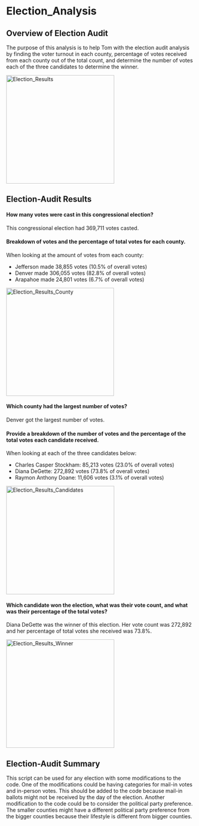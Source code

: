 # Election_Analysis
**Overview of Election Audit**
-
The purpose of this analysis is to help Tom with the election audit analysis by finding the voter turnout in each county, percentage of votes received from each county out of the total count, and determine the number of votes each of the three candidates to determine the winner.

<img width="289" alt="Election_Results" src="https://user-images.githubusercontent.com/79742633/113476354-e87fde80-942f-11eb-93a0-4de66df4a6fb.png">

**Election-Audit Results**
-
#### How many votes were cast in this congressional election?
This congressional election had 369,711 votes casted. 

#### Breakdown of votes and the percentage of total votes for each county.

When looking at the amount of votes from each county:
- Jefferson made 38,855 votes (10.5% of overall votes)
- Denver made 306,055 votes (82.8% of overall votes)
- Arapahoe made 24,801 votes (6.7% of overall votes)
<img width="288" alt="Election_Results_County" src="https://user-images.githubusercontent.com/79742633/113476388-1d8c3100-9430-11eb-9f83-b0a610b479cd.png">

#### Which county had the largest number of votes?
Denver got the largest number of votes.

#### Provide a breakdown of the number of votes and the percentage of the total votes each candidate received.
When looking at each of the three candidates below:
* Charles Casper Stockham: 85,213 votes (23.0% of overall votes)
* Diana DeGette: 272,892 votes (73.8% of overall votes)
* Raymon Anthony Doane: 11,606 votes (3.1% of overall votes)

<img width="289" alt="Election_Results_Candidates" src="https://user-images.githubusercontent.com/79742633/113476369-fb92ae80-942f-11eb-9f33-a44643db93b1.png">

#### Which candidate won the election, what was their vote count, and what was their percentage of the total votes?

Diana DeGette was the winner of this election. Her vote count was 272,892 and her percentage of total votes she received was 73.8%.

<img width="289" alt="Election_Results_Winner" src="https://user-images.githubusercontent.com/79742633/113476426-52988380-9430-11eb-8839-18aed8e215e2.png">

**Election-Audit Summary**
-
This script can be used for any election with some modifications to the code. One of the modifications could be having categories for mail-in votes and in-person votes. This should be added to the code because mail-in ballots might not be received by the day of the election. Another modification to the code could be to consider the political party preference. The smaller counties might have a different political party preference from the bigger counties because their lifestyle is different from bigger counties.
